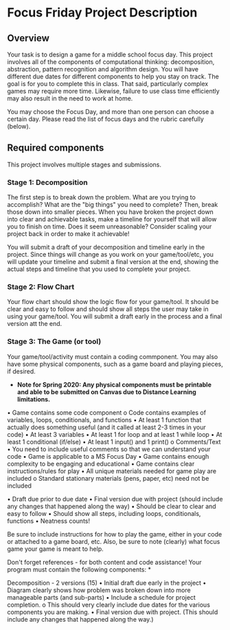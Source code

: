 # Focus Friday Project Description

## Overview
Your task is to design a game for a middle school focus day. This project involves all of the components of computational thinking: decomposition, abstraction, pattern recognition and algorithm design. You will have different due dates for different components to help you stay on track. The goal is for you to complete this in class. That said, particularly complex games may require more time. Likewise, failure to use class time efficiently may also result in the need to work at home. 

You may choose the Focus Day, and more than one person can choose a certain day.  Please read the list of focus days and the rubric carefully (below).

## Required components
This project involves multiple stages and submissions. 
### Stage 1: Decomposition

The first step is to break down the problem. What are you trying to accomplish? What are the "big things" you need to complete? Then, break those down into smaller pieces. When you have broken the project down into clear and achievable tasks, make a timeline for yourself that will allow you to finish on time. Does it seem unreasonable? Consider scaling your project back in order to make it achievable!

You will submit a draft of your decomposition and timeline early in the project. Since things will change as you work on your game/tool/etc, you will update your timeline and submit a final version at the end, showing the actual steps and timeline that you used to complete your project.

### Stage 2: Flow Chart

Your flow chart should show the logic flow for your game/tool. It should be clear and easy to follow and should show all steps the user may take in using your game/tool. You will submit a draft early in the process and a final version att the end.

### Stage 3: The Game (or tool)

Your game/tool/activity must contain a coding commponent. You may also have some physical components, such as a game board and playing pieces, if desired. 
* **Note for Spring 2020: Any physical components must be printable and able to be submitted on Canvas due to Distance Learning limitations.**

•	Game contains some code component
o	Code contains examples of variables, loops, conditionals, and functions
•	At least 1 function that actually does something useful (and it called at least 2-3 times in your code)
•	At least 3 variables
•	At least 1 for loop and at least 1 while loop
•	At least 1 conditional (if/else)
•	At least 1 input() and 1 print()
o	Comments/Text
•	You need to include useful comments so that we can understand your code
•	Game is applicable to a MS Focus Day
•	Game contains enough complexity to be engaging and educational
•	Game contains clear instructions/rules for play
•	All unique materials needed for game play are included
o	Standard stationary materials (pens, paper, etc) need not be included


•	Draft due prior to due date
•	Final version due with project (should include any changes that happened along the way)
•	Should be clear to clear and easy to follow
•	Should show all steps, including loops, conditionals, functions
•	Neatness counts!
 


Be sure to include instructions for how to play the game, either in your code or attached to a game board, etc. Also, be sure to note (clearly) what focus game your game is meant to help. 

Don't forget references - for both content and code assistance!
Your program must contain the following components:
* 



Decomposition - 2 versions (15)
•	Initial draft due early in the project
•	Diagram clearly shows how problem was broken down into more manageable parts (and sub-parts)
•	Include a schedule for project completion. 
o	This should very clearly include due dates for the various components you are making.
•	Final version due with project. (This should include any changes that happened along the way.)
